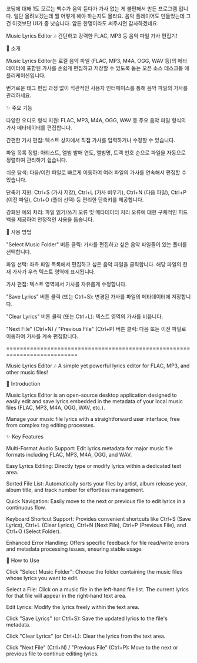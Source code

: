 코딩에 대해 1도 모르는 백수가 음악 듣다가 가사 없는 게 불편해서 만든 프로그램 입니다. 일단 올려보겠는데 뭘 어떻게 해야 하는지도 몰라요.
음악 플레이어도 만들었는데 그건 이것보단 UI가 좀 낫습니다. 암튼 한명이라도 써주시면 감사하겠네요.


Music Lyrics Editor 🎶
간단하고 강력한 FLAC, MP3 등 음악 파일 가사 편집기!


🚀 소개

Music Lyrics Editor는 로컬 음악 파일 (FLAC, MP3, M4A, OGG, WAV 등)의 메타데이터에 포함된 가사를 손쉽게 편집하고 저장할 수 있도록 돕는 오픈 소스 데스크톱 애플리케이션입니다. 

번거로운 태그 편집 과정 없이 직관적인 사용자 인터페이스를 통해 음악 파일의 가사를 관리하세요.


✨ 주요 기능

다양한 오디오 형식 지원: FLAC, MP3, M4A, OGG, WAV 등 주요 음악 파일 형식의 가사 메타데이터를 편집합니다.

간편한 가사 편집: 텍스트 상자에서 직접 가사를 입력하거나 수정할 수 있습니다.

파일 목록 정렬: 아티스트, 앨범 발매 연도, 앨범명, 트랙 번호 순으로 파일을 자동으로 정렬하여 관리하기 쉽습니다.

쉬운 탐색: 다음/이전 파일로 빠르게 이동하여 여러 파일의 가사를 연속해서 편집할 수 있습니다.

단축키 지원: Ctrl+S (가사 저장), Ctrl+L (가사 비우기), Ctrl+N (다음 파일), Ctrl+P (이전 파일), Ctrl+O (폴더 선택) 등 편리한 단축키를 제공합니다.

강화된 예외 처리: 파일 읽기/쓰기 오류 및 메타데이터 처리 오류에 대한 구체적인 피드백을 제공하여 안정적인 사용을 돕습니다.


📖 사용 방법

"Select Music Folder" 버튼 클릭: 가사를 편집하고 싶은 음악 파일들이 있는 폴더를 선택합니다.

파일 선택: 좌측 파일 목록에서 편집하고 싶은 음악 파일을 클릭합니다. 해당 파일의 현재 가사가 우측 텍스트 영역에 표시됩니다.

가사 편집: 텍스트 영역에서 가사를 자유롭게 수정합니다.

"Save Lyrics" 버튼 클릭 (또는 Ctrl+S): 변경된 가사를 파일의 메타데이터에 저장합니다.

"Clear Lyrics" 버튼 클릭 (또는 Ctrl+L): 텍스트 영역의 가사를 비웁니다.

"Next File" (Ctrl+N) / "Previous File" (Ctrl+P) 버튼 클릭: 다음 또는 이전 파일로 이동하여 가사를 계속 편집합니다.

===========================================================================

Music Lyrics Editor 🎶
A simple yet powerful lyrics editor for FLAC, MP3, and other music files!


🚀 Introduction

Music Lyrics Editor is an open-source desktop application designed to easily edit and save lyrics embedded in the metadata of your local music files (FLAC, MP3, M4A, OGG, WAV, etc.). 

Manage your music file lyrics with a straightforward user interface, free from complex tag editing processes.


✨ Key Features

Multi-Format Audio Support: Edit lyrics metadata for major music file formats including FLAC, MP3, M4A, OGG, and WAV.

Easy Lyrics Editing: Directly type or modify lyrics within a dedicated text area.

Sorted File List: Automatically sorts your files by artist, album release year, album title, and track number for effortless management.

Quick Navigation: Easily move to the next or previous file to edit lyrics in a continuous flow.

Keyboard Shortcut Support: Provides convenient shortcuts like Ctrl+S (Save Lyrics), Ctrl+L (Clear Lyrics), Ctrl+N (Next File), Ctrl+P (Previous File), and Ctrl+O (Select Folder).

Enhanced Error Handling: Offers specific feedback for file read/write errors and metadata processing issues, ensuring stable usage.


📖 How to Use

Click "Select Music Folder": Choose the folder containing the music files whose lyrics you want to edit.

Select a File: Click on a music file in the left-hand file list. The current lyrics for that file will appear in the right-hand text area.

Edit Lyrics: Modify the lyrics freely within the text area.

Click "Save Lyrics" (or Ctrl+S): Save the updated lyrics to the file's metadata.

Click "Clear Lyrics" (or Ctrl+L): Clear the lyrics from the text area.

Click "Next File" (Ctrl+N) / "Previous File" (Ctrl+P): Move to the next or previous file to continue editing lyrics.
